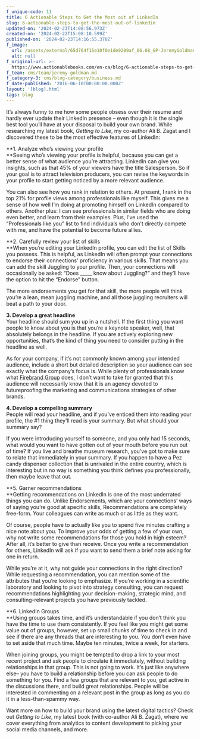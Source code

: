 ```yaml
---
f_unique-code: 11
title: 6 Actionable Steps to Get the Most out of LinkedIn
slug: 6-actionable-steps-to-get-the-most-out-of-linkedin
updated-on: '2024-02-23T14:08:56.973Z'
created-on: '2024-02-22T15:08:10.599Z'
published-on: '2024-02-23T14:16:55.370Z'
f_image:
  url: /assets/external/65d764f15e10f0e1de9209af_06.08_GP-JeremyGoldman.jpeg
  alt: null
f_original-url: >-
  https://www.actionablebooks.com/en-ca/blog/6-actionable-steps-to-get-the-most-out-of-linkedin/
f_team: cms/team/jeremy-goldman.md
f_category-3: cms/blog-category/business.md
f_date-published: '2016-06-10T00:00:00.000Z'
layout: '[blog].html'
tags: blog
---
```


It’s always funny to me how some people obsess over their resume and hardly ever update their LinkedIn presence – even though it is the single best tool you’ll have at your disposal to build your own brand. While researching my latest book, _Getting to Like_, my co-author Ali B. Zagat and I discovered these to be the most effective features of LinkedIn:

**1\. Analyze who’s viewing your profile  
**Seeing who’s viewing your profile is helpful, because you can get a better sense of what audience you’re attracting. LinkedIn can give you insights, such as that 45% of your viewers have the title Salesperson. So if your goal is to attract television producers, you can revise the keywords in your profile to start getting noticed by a more relevant audience.

You can also see how you rank in relation to others. At present, I rank in the top 21% for profile views among professionals like myself. This gives me a sense of how well I’m doing at promoting himself on LinkedIn compared to others. Another plus: I can see professionals in similar fields who are doing even better, and learn from their examples. Plus, I’ve used the “Professionals like you” list to find individuals who don’t directly compete with me, and have the potential to become future allies.

**2\. Carefully review your list of skills  
**When you’re editing your LinkedIn profile, you can edit the list of Skills you possess. This is helpful, as LinkedIn will often prompt your connections to endorse their connections’ proficiency in various skills. That means you can add the skill Juggling to your profile. Then, your connections will occasionally be asked: “Does \_\_\_\_\_ know about Juggling?” and they’ll have the option to hit the “Endorse” button.

The more endorsements you get for that skill, the more people will think you’re a lean, mean juggling machine, and all those juggling recruiters will beat a path to your door.

**3\. Develop a great headline**  
Your headline should sum you up in a nutshell. If the first thing you want people to know about you is that you’re a keynote speaker, well, that absolutely belongs in the headline. If you are actively exploring new opportunities, that’s the kind of thing you need to consider putting in the headline as well.

As for your company, if it’s not commonly known among your intended audience, include a short but detailed description so your audience can see exactly what the company’s focus is. While plenty of professionals know what [Firebrand Group](http://www.firebrandgroup.com) does, I don’t want to take for granted that this audience will necessarily know that it is an agency devoted to futureproofing the marketing and communications strategies of other brands.

**4\. Develop a compelling summary**  
People will read your headline, and if you’ve enticed them into reading your profile, the #1 thing they’ll read is your summary. But what should your summary say?

If you were introducing yourself to someone, and you only had 15 seconds, what would you want to have gotten out of your mouth before you run out of time? If you live and breathe museum research, you’ve got to make sure to relate that immediately in your summary. If you happen to have a Pez candy dispenser collection that is unrivaled in the entire country, which is interesting but in no way is something you think defines you professionally, then maybe leave that out.

**5\. Garner recommendations  
**Getting recommendations on LinkedIn is one of the most underrated things you can do. Unlike Endorsements, which are your connections’ ways of saying you’re good at specific skills, Recommendations are completely free-form. Your colleagues can write as much or as little as they want.

Of course, people have to actually like you to spend five minutes crafting a nice note about you. To improve your odds of getting a few of your own, why not write some recommendations for those you hold in high esteem? After all, it’s better to give than receive. Once you write a recommendation for others, LinkedIn will ask if you want to send them a brief note asking for one in return.

While you’re at it, why not guide your connections in the right direction? While requesting a recommendation, you can mention some of the attributes that you’re looking to emphasize. If you’re working in a scientific laboratory and looking to pivot into strategy consulting, you can request recommendations highlighting your decision-making, strategic mind, and consulting-relevant projects you have previously tackled.

**6\. LinkedIn Groups  
**Using groups takes time, and it’s understandable if you don’t think you have the time to use them consistently. If you feel like you might get some value out of groups, however, set up small chunks of time to check in and see if there are any threads that are interesting to you. You don’t even have to set aside that much time. Maybe ten minutes, twice a week, for starters.

When joining groups, you might be tempted to drop a link to your most recent project and ask people to circulate it immediately, without building relationships in that group. This is not going to work. It’s just like anywhere else– you have to build a relationship before you can ask people to do something for you. Find a few groups that are relevant to you, get active in the discussions there, and build great relationships. People will be interested in commenting on a relevant post in the group as long as you do it in a less-than-spammy way.

Want more on how to build your brand using the latest digital tactics? Check out _Getting to Like_, my latest book (with co-author Ali B. Zagat), where we cover everything from analytics to content development to picking your social media channels, and more.
